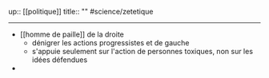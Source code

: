 up:: [[politique]]
title:: ""
#science/zetetique 

---

 - [[homme de paille]] de la droite
     - dénigrer les actions progressistes et de gauche
     - s'appuie seulement sur l'action de personnes toxiques, non sur les idées défendues
 - 
